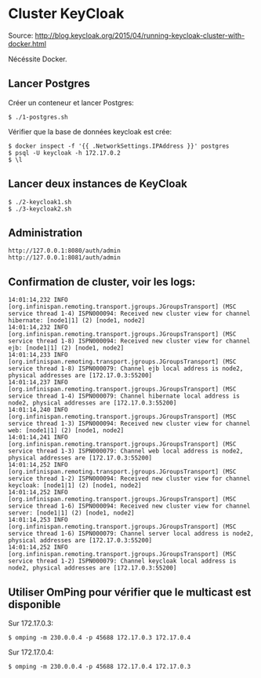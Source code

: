 # Cluster KeyCloak

Source: http://blog.keycloak.org/2015/04/running-keycloak-cluster-with-docker.html

Nécéssite Docker.

## Lancer Postgres

Créer un conteneur et lancer Postgres:

    $ ./1-postgres.sh
    
Vérifier que la base de données keycloak est crée:    
    
    $ docker inspect -f '{{ .NetworkSettings.IPAddress }}' postgres
    $ psql -U keycloak -h 172.17.0.2  
    $ \l
    
## Lancer deux instances de KeyCloak

    $ ./2-keycloak1.sh
    $ ./3-keycloak2.sh

## Administration

    http://127.0.0.1:8080/auth/admin
    http://127.0.0.1:8081/auth/admin
    
## Confirmation de cluster, voir les logs:

    14:01:14,232 INFO  [org.infinispan.remoting.transport.jgroups.JGroupsTransport] (MSC service thread 1-4) ISPN000094: Received new cluster view for channel hibernate: [node1|1] (2) [node1, node2]
    14:01:14,232 INFO  [org.infinispan.remoting.transport.jgroups.JGroupsTransport] (MSC service thread 1-8) ISPN000094: Received new cluster view for channel ejb: [node1|1] (2) [node1, node2]
    14:01:14,233 INFO  [org.infinispan.remoting.transport.jgroups.JGroupsTransport] (MSC service thread 1-8) ISPN000079: Channel ejb local address is node2, physical addresses are [172.17.0.3:55200]
    14:01:14,237 INFO  [org.infinispan.remoting.transport.jgroups.JGroupsTransport] (MSC service thread 1-4) ISPN000079: Channel hibernate local address is node2, physical addresses are [172.17.0.3:55200]
    14:01:14,240 INFO  [org.infinispan.remoting.transport.jgroups.JGroupsTransport] (MSC service thread 1-3) ISPN000094: Received new cluster view for channel web: [node1|1] (2) [node1, node2]
    14:01:14,241 INFO  [org.infinispan.remoting.transport.jgroups.JGroupsTransport] (MSC service thread 1-3) ISPN000079: Channel web local address is node2, physical addresses are [172.17.0.3:55200]
    14:01:14,252 INFO  [org.infinispan.remoting.transport.jgroups.JGroupsTransport] (MSC service thread 1-2) ISPN000094: Received new cluster view for channel keycloak: [node1|1] (2) [node1, node2]
    14:01:14,252 INFO  [org.infinispan.remoting.transport.jgroups.JGroupsTransport] (MSC service thread 1-6) ISPN000094: Received new cluster view for channel server: [node1|1] (2) [node1, node2]
    14:01:14,253 INFO  [org.infinispan.remoting.transport.jgroups.JGroupsTransport] (MSC service thread 1-6) ISPN000079: Channel server local address is node2, physical addresses are [172.17.0.3:55200]
    14:01:14,252 INFO  [org.infinispan.remoting.transport.jgroups.JGroupsTransport] (MSC service thread 1-2) ISPN000079: Channel keycloak local address is node2, physical addresses are [172.17.0.3:55200]
    
## Utiliser OmPing pour vérifier que le multicast est disponible

Sur 172.17.0.3:
    
    $ omping -m 230.0.0.4 -p 45688 172.17.0.3 172.17.0.4
    
Sur 172.17.0.4:
    
    $ omping -m 230.0.0.4 -p 45688 172.17.0.4 172.17.0.3
    
      
        